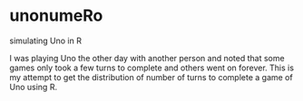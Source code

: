 # unonumeRo
simulating Uno in R

I was playing Uno the other day with another person and noted that some games only took a few turns to complete and others went on forever.
This is my attempt to get the distribution of number of turns to complete a game of Uno using R.
